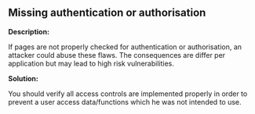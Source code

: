 
Missing authentication or authorisation
-------

**Description:**

If pages are not properly checked for authentication or authorisation, an attacker could 
abuse these flaws. The consequences are differ per application but may lead to 
high risk vulnerabilities.


**Solution:**

You should verify all access controls are implemented properly in order to
prevent a user access data/functions which he was not intended to use.





	
